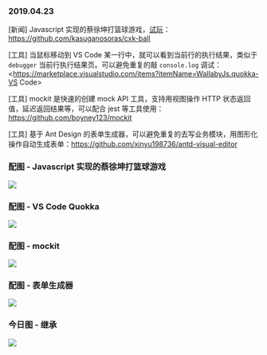 ### 2019.04.23

[新闻] Javascript 实现的蔡徐坤打篮球游戏，[试玩](https://cxk.ssrr.one/)：<https://github.com/kasuganosoras/cxk-ball>

[工具] 当鼠标移动到 VS Code 某一行中，就可以看到当前行的执行结果，类似于 `debugger` 当前行执行结果页。可以避免重复的敲 `console.log` 调试：<https://marketplace.visualstudio.com/items?itemName=WallabyJs.quokka-VS Code>

[工具] mockit 是快速的创建 mock API 工具，支持用视图操作 HTTP 状态返回值，延迟返回结果等，可以配合 jest 等工具使用：<https://github.com/boyney123/mockit>

[工具] 基于 Ant Design 的表单生成器，可以避免重复的去写业务模块，用图形化操作自动生成表单：<https://github.com/xinyu198736/antd-visual-editor>

### 配图 - Javascript 实现的蔡徐坤打篮球游戏
![](https://camo.githubusercontent.com/63886b272799734414ea1beec3005836f3bd3c28/68747470733a2f2f75706c6f61642d696d616765732e6a69616e7368752e696f2f75706c6f61645f696d616765732f333230333834312d663834363839343462363332313131392e6769663f696d6167654d6f6772322f6175746f2d6f7269656e742f7374726970)

### 配图 - VS Code Quokka
![](https://quokkajs.com/assets/img/main-video.gif)

### 配图 - mockit
![](https://github.com/boyney123/mockit/raw/master/images/demo.gif)

### 配图 - 表单生成器
![](https://camo.githubusercontent.com/a4b2eed2c17560b704eef6cc57b34071a6a0107e/68747470733a2f2f696d672e736f756368652e636f6d2f64323031353031666434313662373938363738613664396634636134346236652e706e67)

### 今日图 - 继承
![](https://user-gold-cdn.xitu.io/2019/4/23/16a47bd27a319222?imageView2/2/w/800/q/100)
